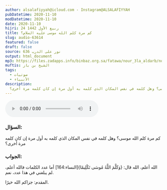 ```yaml
---
author: alsalafiyyah@icloud.com - Instagram@ALSALAFIYYAH
pubDatetime: 2020-11-10
modDatetime: 2020-11-10
date: 2020-11-10
hijri: 24 ربيع الأول 1442
title: كم مرة كلم الله موسى عليه السلام؟
slug: audio-63614
featured: false
draft: false
source: نور على الدرب 636
output: html_document
mp3: https://files.zadapps.info/binbaz.org.sa/fatawa/nour_3la_aldarb/nour_636/nour_63614.mp3
muftis: الشيخ بن باز
tags:
  - صوتيات
  - الأنبياء
description:
  كم مرة كلم الله موسى؟ وهل كلمه في نفس المكان الذي كلمه به أول مرة إن كان كلمه مرة أخرى؟
---
```


<audio controls>
 <source src="https://files.zadapps.info/binbaz.org.sa/fatawa/nour_3la_aldarb/nour_636/nour_63614.mp3" type="audio/mpeg"/><p>لا يدعم متصفحك عنصر الصوت</p>
</audio>

### السؤال:
كم مرة كلم الله موسى؟ وهل كلمه في نفس المكان الذي كلمه به أول مرة إن كان كلمه مرة أخرى؟

### الجواب:
الله أعلم، الله قال: {وَكَلَّمَ اللَّهُ مُوسَى تَكْلِيمًا}[النساء:164] أما عدد الكلمات فالله أعلم، لم يبلغني في هذا عدد، نعم.

المقدم: جزاكم الله خيرًا.
